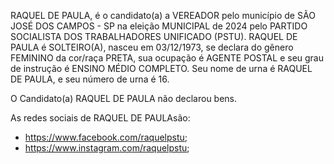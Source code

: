 RAQUEL DE PAULA, é o candidato(a) a VEREADOR pelo município de SÃO JOSÉ DOS CAMPOS - SP na eleição MUNICIPAL de 2024 pelo PARTIDO SOCIALISTA DOS TRABALHADORES UNIFICADO (PSTU). RAQUEL DE PAULA é SOLTEIRO(A), nasceu em 03/12/1973, se declara do gênero FEMININO da cor/raça PRETA, sua ocupação é AGENTE POSTAL e seu grau de instrução é ENSINO MÉDIO COMPLETO. Seu nome de urna é RAQUEL DE PAULA, e seu número de urna é 16.

O Candidato(a) RAQUEL DE PAULA não declarou bens.


As redes sociais de RAQUEL DE PAULAsão:
- https://www.facebook.com/raquelpstu;
- https://www.instagram.com/raquelpstu;